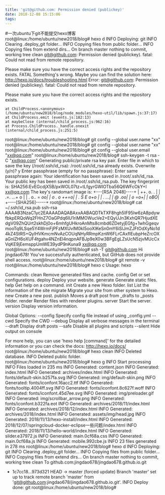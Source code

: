 ```yaml
---
title: 'git@github.com: Permission denied (publickey)'
date: 2018-12-08 15:15:06
tags:
---
```

#一次ubuntu下git不能提交hexo博客
root@linux:/home/ubuntu/new2018/blog# hexo d
INFO  Deploying: git
INFO  Clearing .deploy_git folder...
INFO  Copying files from public folder...
INFO  Copying files from extend dirs...
On branch master
nothing to commit, working tree clean
git@github.com: Permission denied (publickey).
fatal: Could not read from remote repository.

Please make sure you have the correct access rights
and the repository exists.
FATAL Something's wrong. Maybe you can find the solution here: http://hexo.io/docs/troubleshooting.html
Error: git@github.com: Permission denied (publickey).
fatal: Could not read from remote repository.

Please make sure you have the correct access rights
and the repository exists.

    at ChildProcess.<anonymous> (/home/ubuntu/new2018/blog/node_modules/hexo-util/lib/spawn.js:37:17)
    at ChildProcess.emit (events.js:182:13)
    at maybeClose (internal/child_process.js:962:16)
    at Process.ChildProcess._handle.onexit (internal/child_process.js:251:5)
root@linux:/home/ubuntu/new2018/blog# git config --global user.name "xx"
root@linux:/home/ubuntu/new2018/blog# git config --global user.name "xx"
root@linux:/home/ubuntu/new2018/blog# git config --global user.email "xx@qq.com"
root@linux:/home/ubuntu/new2018/blog# ssh-keygen -t rsa -C "xx@qq.com"
Generating public/private rsa key pair.
Enter file in which to save the key (/root/.ssh/id_rsa): 
/root/.ssh/id_rsa already exists.
Overwrite (y/n)? y
Enter passphrase (empty for no passphrase): 
Enter same passphrase again: 
Your identification has been saved in /root/.ssh/id_rsa.
Your public key has been saved in /root/.ssh/id_rsa.pub.
The key fingerprint is:
SHA256:EvEGcdjX5B/pxWOL07tz+tLfgyrGWIOTba56Q6WFcOkY+I xx@qq.com
The key's randomart image is:
+---[RSA 2048]----+
|      ++.  o. .  |
|      .=. ...+ o |
|      . o.. = *oo|
|       o . o ++=o|
|      . S E  o+o |
|       .     *...|
|            @ .oo|
|           o =o*+|
|             oBO*|
+----[SHA256]-----+
root@linux:/home/ubuntu/new2018/blog#  cat ~/.ssh/id_rsa.pub
ssh-rsa AAAAB3NzaC1yc2EAAAADAQABAxxAABAQDTkTXF8hgh5IF95lw6zA8pdywfbkpERQoWq2FHnZ7OaGPdq6lU1riMMOWucVe2+EQyUJn3KxhQR7HjudXEdgV09ZhQUrt2skhDj0o+6mhfgUHkroAnMts8cmbd6ZDetyjEGfg+1whGgeqvmooTq9LSqe5Y4WrmFjPFzMXUvlM0kI5ooXlKeSn0mY6iSlJmZJFtOdXyNo1d4kZ4StRS+QylHVKmcmNvAzCOUqNHyRRmpKznW6FLrCAxfIEubpHeZrcOXaGnlZH6oXUF4tgahv4NZnEl4nqpnAFBJp9eX0w3BFgEgLZsUcN5zjvMUcCxVqKE9jEemsppUmWE39ydP9nKuna9 xx@qq.com
root@linux:/home/ubuntu/new2018/blog# ssh -T git@github.com
Hi jingdao678! You've successfully authenticated, but GitHub does not provide shell access.
root@linux:/home/ubuntu/new2018/blog# git remote -v
root@linux:/home/ubuntu/new2018/blog# hexo c
Usage: hexo <command>

Commands:
  clean     Remove generated files and cache.
  config    Get or set configurations.
  deploy    Deploy your website.
  generate  Generate static files.
  help      Get help on a command.
  init      Create a new Hexo folder.
  list      List the information of the site
  migrate   Migrate your site from other system to Hexo.
  new       Create a new post.
  publish   Moves a draft post from _drafts to _posts folder.
  render    Render files with renderer plugins.
  server    Start the server.
  version   Display version information.

Global Options:
  --config  Specify config file instead of using _config.yml
  --cwd     Specify the CWD
  --debug   Display all verbose messages in the terminal
  --draft   Display draft posts
  --safe    Disable all plugins and scripts
  --silent  Hide output on console

For more help, you can use 'hexo help [command]' for the detailed information
or you can check the docs: http://hexo.io/docs/
root@linux:/home/ubuntu/new2018/blog# hexo clean
INFO  Deleted database.
INFO  Deleted public folder.
root@linux:/home/ubuntu/new2018/blog# hexo g
INFO  Start processing
INFO  Files loaded in 235 ms
INFO  Generated: content.json
INFO  Generated: index.html
INFO  Generated: archives/index.html
INFO  Generated: fonts/default-skin.b257fa.svg
INFO  Generated: img/default-skin.png
INFO  Generated: fonts/iconfont.16acc2.ttf
INFO  Generated: fonts/tooltip.4004ff.svg
INFO  Generated: fonts/iconfont.8c627f.woff
INFO  Generated: fonts/iconfont.45d7ee.svg
INFO  Generated: img/preloader.gif
INFO  Generated: img/scrollbar_arrow.png
INFO  Generated: fonts/iconfont.b322fa.eot
INFO  Generated: archives/2018/11/index.html
INFO  Generated: archives/2018/12/index.html
INFO  Generated: archives/2018/index.html
INFO  Generated: assets/img/head.jpg
INFO  Generated: 2018/11/13/hexo-install/index.html
INFO  Generated: 2018/12/07/springcloud-docker-eclipse一些问题/index.html
INFO  Generated: 2018/11/13/hello-world/index.html
INFO  Generated: slider.e37972.js
INFO  Generated: main.0cf68a.css
INFO  Generated: main.0cf68a.js
INFO  Generated: mobile.992cbe.js
INFO  23 files generated in 278 ms
root@linux:/home/ubuntu/new2018/blog# hexo d
INFO  Deploying: git
INFO  Clearing .deploy_git folder...
INFO  Copying files from public folder...
INFO  Copying files from extend dirs...
On branch master
nothing to commit, working tree clean
To github.com:jingdao678/jingdao678.github.io.git
 + 1c7cc18...973d321 HEAD -> master (forced update)
Branch 'master' set up to track remote branch 'master' from 'git@github.com:jingdao678/jingdao678.github.io.git'.
INFO  Deploy done: git
root@linux:/home/ubuntu/new2018/blog# 

